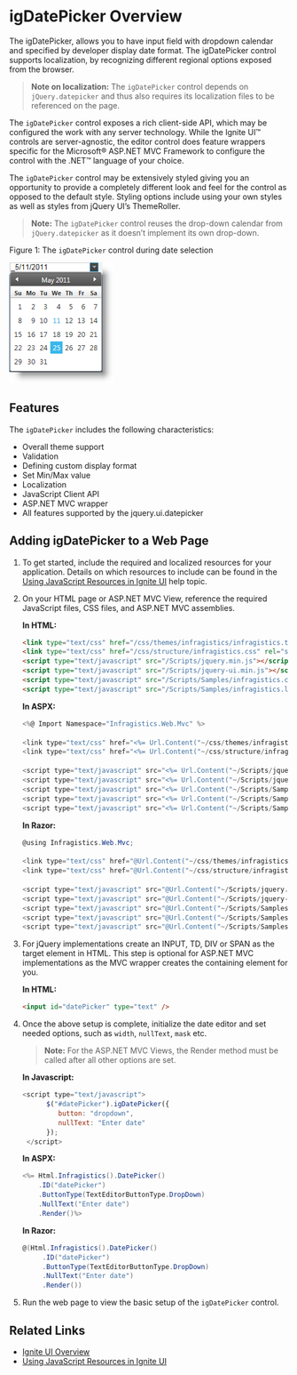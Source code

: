 ﻿<!--
|metadata|
{
    "fileName": "igdatepicker-overview",
    "controlName": "igDatePicker",
    "tags": ["Editing","Getting Started"]
}
|metadata|
-->

# igDatePicker Overview


The igDatePicker, allows you to have input field with dropdown calendar and specified by developer display date format. The igDatePicker control supports localization, by recognizing different regional options exposed from the browser.

> **Note on localization:** The `igDatePicker` control depends on `jQuery.datepicker` and thus also requires its localization files to be referenced on the page.

The `igDatePicker` control exposes a rich client-side API, which may be configured the work with any server technology. While the Ignite UI™ controls are server-agnostic, the editor control does feature wrappers specific for the Microsoft® ASP.NET MVC Framework to configure the control with the .NET™ language of your choice.

The `igDatePicker` control may be extensively styled giving you an opportunity to provide a completely different look and feel for the control as opposed to the default style. Styling options include using your own styles as well as styles from jQuery UI’s ThemeRoller.

> **Note:** The `igDatePicker` control reuses the drop-down calendar from `jQuery.datepicker` as it doesn’t implement its own drop-down.

Figure 1: The `igDatePicker` control during date selection

![](images/igDatePicker_Overview_Pic1.png)


## Features

The `igDatePicker` includes the following characteristics:

-   Overall theme support
-   Validation
-   Defining custom display format
-   Set Min/Max value
-   Localization
-   JavaScript Client API
-   ASP.NET MVC wrapper
-   All features supported by the jquery.ui.datepicker


## Adding igDatePicker to a Web Page

1.  To get started, include the required and localized resources for your application. Details on which resources to include can be found in the [Using JavaScript Resources in Ignite UI](Deployment-Guide-JavaScript-Resources.html) help topic.
2.  On your HTML page or ASP.NET MVC View, reference the required JavaScript files, CSS files, and ASP.NET MVC assemblies.

    **In HTML:**

    ```html
    <link type="text/css" href="/css/themes/infragistics/infragistics.theme.css" rel="stylesheet" />
    <link type="text/css" href="/css/structure/infragistics.css" rel="stylesheet" />
    <script type="text/javascript" src="/Scripts/jquery.min.js"></script>
    <script type="text/javascript" src="/Scripts/jquery-ui.min.js"></script>
    <script type="text/javascript" src="/Scripts/Samples/infragistics.core.js"></script>
	<script type="text/javascript" src="/Scripts/Samples/infragistics.lob.js"></script>
    ```

    **In ASPX:**

    ```csharp
    <%@ Import Namespace="Infragistics.Web.Mvc" %>

    <link type="text/css" href="<%= Url.Content("~/css/themes/infragistics/infragistics.theme.css") %>" rel="stylesheet" />
    <link type="text/css" href="<%= Url.Content("~/css/structure/infragistics.css") %>" rel="stylesheet" />

    <script type="text/javascript" src="<%= Url.Content("~/Scripts/jquery.min.js")%>"></script>
    <script type="text/javascript" src="<%= Url.Content("~/Scripts/jquery-ui.min.js")%>"></script>
    <script type="text/javascript" src="<%= Url.Content("~/Scripts/Samples/infragistics.core.js")%>"></script>
	<script type="text/javascript" src="<%= Url.Content("~/Scripts/Samples/infragistics.lob.js")%>"></script>
    <script type="text/javascript" src="<%= Url.Content("~/Scripts/Samples/modules/i18n/regional/infragistics.ui.regional-en.js")%>"></script>
    ```

    **In Razor:**

    ```csharp
    @using Infragistics.Web.Mvc;

    <link type="text/css" href="@Url.Content("~/css/themes/infragistics/infragistics.theme.css")" rel="stylesheet" />
    <link type="text/css" href="@Url.Content("~/css/structure/infragistics.css")" rel="stylesheet" />

    <script type="text/javascript" src="@Url.Content("~/Scripts/jquery.min.js")"></script>
    <script type="text/javascript" src="@Url.Content("~/Scripts/jquery-ui.min.js")"></script>
    <script type="text/javascript" src="@Url.Content("~/Scripts/Samples/infragistics.core.js")"></script>
	<script type="text/javascript" src="@Url.Content("~/Scripts/Samples/infragistics.lob.js")"></script>
    <script type="text/javascript" src="@Url.Content("~/Scripts/Samples/modules/i18n/regional/infragistics.ui.regional-en.js")"></script>
    ```

3.  For jQuery implementations create an INPUT, TD, DIV or SPAN as the target element in HTML. This step is optional for ASP.NET MVC implementations as the MVC wrapper creates the containing element for you.

    **In HTML:**

    ```html
    <input id="datePicker" type="text" />
    ```

4.  Once the above setup is complete, initialize the date editor and set needed options, such as `width`, `nullText`, `mask` etc.

    > **Note:** For the ASP.NET MVC Views, the Render method must be called after all other options are set.

    **In Javascript:**

    ```js
    <script type="text/javascript">
          $("#datePicker").igDatePicker({
             button: "dropdown",         
			 nullText: "Enter date"
          });
     </script>
    ```

    **In ASPX:**

     ```csharp
     <%= Html.Infragistics().DatePicker()
         .ID("datePicker")
         .ButtonType(TextEditorButtonType.DropDown)
         .NullText("Enter date")
         .Render()%>
     ```

    **In Razor:**

    ```csharp
    @(Html.Infragistics().DatePicker()
         .ID("datePicker")
         .ButtonType(TextEditorButtonType.DropDown)
         .NullText("Enter date")
         .Render())
    ```

5.  Run the web page to view the basic setup of the `igDatePicker` control.

## Related Links

-   [Ignite UI Overview](NetAdvantage-for-jQuery-Overview.html)  
-   [Using JavaScript Resources in Ignite UI](Deployment-Guide-JavaScript-Resources.html)

 

 


